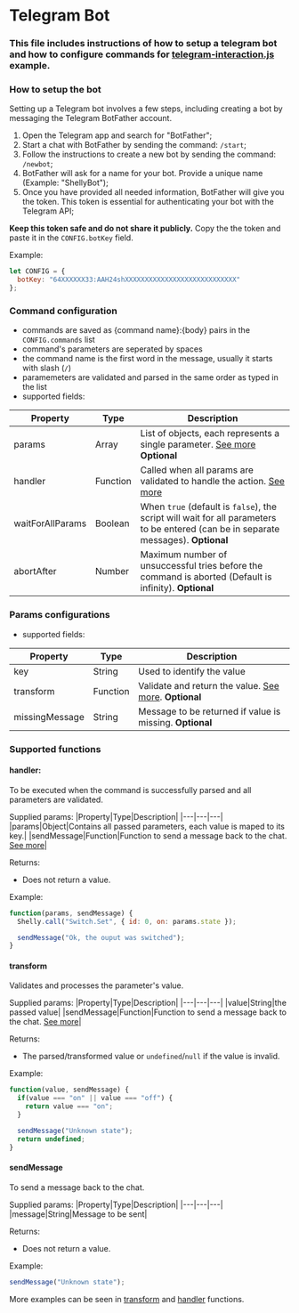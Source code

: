 # Telegram Bot

### This file includes instructions of how to setup a telegram bot and how to configure commands for [telegram-interaction.js](/telegram-interaction.js) example.

### How to setup the bot
Setting up a Telegram bot involves a few steps, including creating a bot by messaging the Telegram BotFather account.

1. Open the Telegram app and search for "BotFather";
2. Start a chat with BotFather by sending the command: `/start`;
3. Follow the instructions to create a new bot by sending the command: `/newbot`;
4. BotFather will ask for a name for your bot. Provide a unique name (Example: "ShellyBot");
5. Once you have provided all needed information, BotFather will give you the token. This token is essential for authenticating your bot with the Telegram API;

**Keep this token safe and do not share it publicly.**
Copy the the token and paste it in the `CONFIG.botKey` field. 

Example: 
```javascript
let CONFIG = {
  botKey: "64XXXXXX33:AAH24shXXXXXXXXXXXXXXXXXXXXXXXXXXXX"
};
```

### Command configuration
* commands are saved as {command name}:{body} pairs in the `CONFIG.commands` list
* command's parameters are seperated by spaces
* the command name is the first word in the message, usually it starts with slash (`/`)
* paramemeters are validated and parsed in the same order as typed in the list
* supported fields:

|Property|Type|Description|
|---|---|---|
|params|Array|List of objects, each represents a single parameter. [See more](#params-configuration) **Optional**|
|handler|Function|Called when all params are validated to handle the action. [See more](#handler)|
|waitForAllParams|Boolean|When `true` (default is `false`), the script will wait for all parameters to be entered (can be in separate messages). **Optional**|
|abortAfter|Number|Maximum number of unsuccessful tries before the command is aborted (Default is infinity). **Optional**|

### Params configurations
* supported fields:

|Property|Type|Description|
|---|---|---|
|key|String|Used to identify the value|
|transform|Function|Validate and return the value. [See more](#transform). **Optional**|
|missingMessage|String|Message to be returned if value is missing. **Optional**|

### Supported functions
#### handler:
To be executed when the command is successfully parsed and all parameters are validated.

Supplied params:
|Property|Type|Description|
|---|---|---|
|params|Object|Contains all passed parameters, each value is maped to its key.|
|sendMessage|Function|Function to send a message back to the chat. [See more](#sendmessage)|

Returns:
- Does not return a value.

Example: 
```javascript
function(params, sendMessage) {
  Shelly.call("Switch.Set", { id: 0, on: params.state });

  sendMessage("Ok, the ouput was switched");
}
```

#### transform
Validates and processes the parameter's value.

Supplied params:
|Property|Type|Description|
|---|---|---|
|value|String|the passed value|
|sendMessage|Function|Function to send a message back to the chat. [See more](#sendmessage)|

Returns:
- The parsed/transformed value or `undefined`/`null` if the value is invalid.

Example: 
```javascript
function(value, sendMessage) {
  if(value === "on" || value === "off") {
    return value === "on";
  }

  sendMessage("Unknown state");
  return undefined;
}
```

#### sendMessage
To send a message back to the chat.

Supplied params:
|Property|Type|Description|
|---|---|---|
|message|String|Message to be sent|

Returns:
- Does not return a value.


Example: 
```javascript
sendMessage("Unknown state");
```
More examples can be seen in [transform](#transform) and [handler](#handler) functions.
